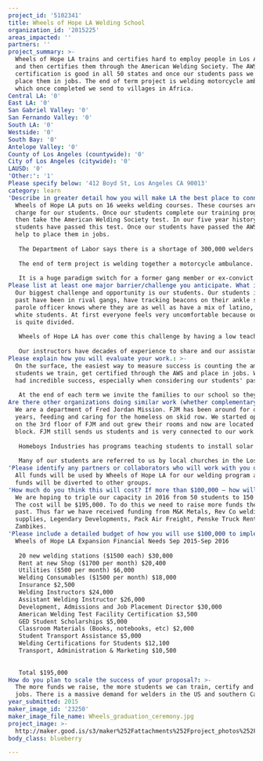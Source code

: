 ```yaml
---
project_id: '5102341'
title: Wheels of Hope LA Welding School
organization_id: '2015225'
areas_impacted: ''
partners: ''
project_summary: >-
  Wheels of Hope LA trains and certifies hard to employ people in Los Angeles
  and then certifies them through the American Welding Society. The AWS
  certification is good in all 50 states and once our students pass we then
  place them in jobs. The end of term project is welding motorcycle ambulances,
  which once completed we send to villages in Africa.
Central LA: '0'
East LA: '0'
San Gabriel Valley: '0'
San Fernando Valley: '0'
South LA: '0'
Westside: '0'
South Bay: '0'
Antelope Valley: '0'
County of Los Angeles (countywide): '0'
City of Los Angeles (citywide): '0'
LAUSD: '0'
'Other:': '1'
Please specify below: '412 Boyd St, Los Angeles CA 90013'
category: learn
'Describe in greater detail how you will make LA the best place to connect:': >-
  Wheels of Hope LA puts on 16 weeks welding courses. These courses are free of
  charge for our students. Once our students complete our training program, they
  then take the American Welding Society test. In our five year history all 150
  students have passed this test. Once our students have passed the AWS exam, we
  help to place them in jobs.
   
   The Department of Labor says there is a shortage of 300,000 welders in the US and this statistic will continue to grow into the future. 
   
   The end of term project is welding together a motorcycle ambulance. Wheels of Hope LA then sends these ambulances to Angola, Uganda or Congo. The ambulances save lives on a weekly basis in Africa. 
   
   It is a huge paradigm switch for a former gang member or ex-convict to get certified as a welder, make an ambulance that is saving lives in Africa and get a job.
Please list at least one major barrier/challenge you anticipate. What is your strategy for overcoming these obstacles?: >-
  Our biggest challenge and opportunity is our students. Our students in the
  past have been in rival gangs, have tracking beacons on their ankle so their
  parole officer knows where they are as well as have a mix of latino, black and
  white students. At first everyone feels very uncomfortable because our society
  is quite divided.
   
   Wheels of Hope LA has over come this challenge by having a low teacher to student ratio. The teachers see their role as mentors as much as welding instructors. The instructors are able to keep the focus on welding and not on the other stuff that goes on outside the classroom. 
   
   Our instructors have decades of experience to share and our assistant instructors are former students. Our former students can connect and often communicate better to students.
Please explain how you will evaluate your work.: >-
  On the surface, the easiest way to measure success is counting the amount of
  students we train, get certified through the AWS and place in jobs. We have
  had incredible success, especially when considering our students' past. 
   
   At the end of each term we invite the families to our school so they can see the ambulances their parents built as well as see them in action. It is always a incredible feeling to know that these children will now be able to be provided for because their parents have a career.
Are there other organizations doing similar work (whether complementary or competitive)? What is unique about your proposed approach?: >-
  We are a department of Fred Jordan Mission. FJM has been around for over 70
  years, feeding and caring for the homeless on skid row. We started operating
  on the 3rd floor of FJM and out grew their rooms and now are located down the
  block. FJM still sends us students and is very connected to our work. 
   
   Homeboys Industries has programs teaching students to install solar systems or work in food services but no welding program. They are currently sending us students to learn welding now. 
   
   Many of our students are referred to us by local churches in the Los Angeles area. Many church leaders then come and act as mentors for our students as well.
'Please identify any partners or collaborators who will work with you on this project. How much of the $100,000 grant award will each partner receive?': >-
  All funds will be used by Wheels of Hope LA for our welding program and no
  funds will be diverted to other groups.
'How much do you think this will cost? If more than $100,000 – how will you cover the additional costs?': >-
  We are hoping to triple our capacity in 2016 from 50 students to 150 students.
  The cost will be $195,000. To do this we need to raise more funds then in the
  past. Thus far we have received funding from M&K Metals, Rev Co welding
  supplies, Legendary Developments, Pack Air Freight, Penske Truck Rentals and
  Zambikes.
'Please include a detailed budget of how you will use $100,000 to implement this project.': |-
  Wheels of Hope LA Expansion Financial Needs Sep 2015-Sep 2016
   
   20 new welding stations ($1500 each) $30,000
   Rent at new Shop ($1700 per month) $20,400
   Utilities ($500 per month) $6,000
   Welding Consumables ($1500 per month) $18,000
   Insurance $2,500
   Welding Instructors $24,000
   Assistant Welding Instructor $26,000
   Development, Admissions and Job Placement Director $30,000
   American Welding Test Facility Certification $3,500
   GED Student Scholarships $5,000
   Classroom Materials (Books, notebooks, etc) $2,000
   Student Transport Assistance $5,000
   Welding Certifications for Students $12,100
   Transport, Administration & Marketing $10,500
   
   
   Total $195,000
How do you plan to scale the success of your proposal?: >-
  The more funds we raise, the more students we can train, certify and place in
  jobs. There is a massive demand for welders in the US and southern California.
year_submitted: 2015
maker_image_id: '23250'
maker_image_file_name: Wheels_graduation_ceremony.jpg
project_image: >-
  http://maker.good.is/s3/maker%252Fattachments%252Fproject_photos%252Fimages%252F23250%252Fdisplay%252FWheels_graduation_ceremony.jpg=c570x385
body_class: blueberry

---
```

